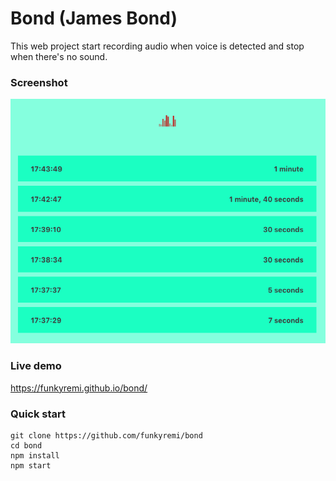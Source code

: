 # Bond (James Bond)

This web project start recording audio when voice is detected and stop when there's no sound.

### Screenshot

![screenshot](public/screenshot.png)

### Live demo

https://funkyremi.github.io/bond/

### Quick start

```
git clone https://github.com/funkyremi/bond
cd bond
npm install
npm start
```

